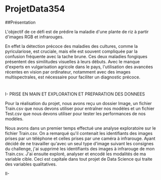 # ProjetData354
##Présentation

  L'objectif de ce défi est de prédire la maladie d'une plante de riz à partir d'images RGB et infrarouges. 
  
En effet la détection précoce des maladies des cultures, comme la pyriculariose, est cruciale, mais elle est souvent compliquée par la confusion fréquente avec la tache brune. Ces deux maladies fongiques présentent des similitudes visuelles à leurs débuts. Avec le manque d'experts en vulgarisation agricole dans le pays, l'utilisation des avancées récentes en vision par ordinateur, notamment avec des images multispectrales, est nécessaire pour faciliter un diagnostic précoce.
 
#

I- PRISE EN MAIN ET EXPLORATION ET PREPARATION DES DONNEES

Pour la réalisation du projet, nous avons reçu un dossier Image, un fichier Train.csv que nous devons utiliser pour entraîner nos modèles et un fichier Test.csv que  nous devons utiliser pour tester les performances de nos modèles.

Nous avons dans un premier temps effectué une analyse exploratoire sur le fichier Train.csv. On a remarqué qu'il contenait les identifiants des images prises par un téléphone et celles prises par une caméra à infrarouge. Ayant décidé de ne travailler qu'avec un seul type d'image suivant les consignes du challenge, j'ai supprimé les identifiants des images à infrarouge de mon Train.csv. J'ai ensuite exploré, analyser et encodé les modalités de ma variable cible. Ceci est capitale dans tout projet de Data Science qui traite des variables qualitatives.

II- 




